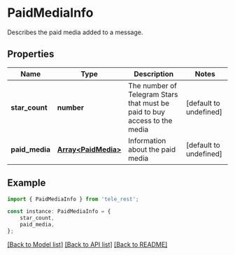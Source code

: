 # PaidMediaInfo

Describes the paid media added to a message.

## Properties

Name | Type | Description | Notes
------------ | ------------- | ------------- | -------------
**star_count** | **number** | The number of Telegram Stars that must be paid to buy access to the media | [default to undefined]
**paid_media** | [**Array&lt;PaidMedia&gt;**](PaidMedia.md) | Information about the paid media | [default to undefined]

## Example

```typescript
import { PaidMediaInfo } from 'tele_rest';

const instance: PaidMediaInfo = {
    star_count,
    paid_media,
};
```

[[Back to Model list]](../README.md#documentation-for-models) [[Back to API list]](../README.md#documentation-for-api-endpoints) [[Back to README]](../README.md)
